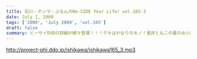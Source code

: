 ```yaml
---
title: 石川・ホンマ・ぶるんのBe-SIDE Your Life! vol.165-3
date: July 1, 2009
tags: ['2009', 'July 2009', 'vol.165']
draft: false
summary: ビーサイDVDの詳細が続々登場！！！デキはかなりのモノ！是非ともこの夏のお小遣いを貯めておいて欲しい一品です。NAMAE
---
```


http://project-phi.ddo.jp/ishikawa/ishikawa165_3.mp3